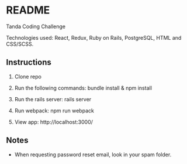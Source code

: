 # README

Tanda Coding Challenge

Technologies used: React, Redux, Ruby on Rails, PostgreSQL, HTML and CSS/SCSS.

## Instructions

1. Clone repo

2. Run the following commands: bundle install & npm install

3. Run the rails server: rails server

4. Run webpack: npm run webpack

5. View app: http://localhost:3000/

## Notes

* When requesting password reset email, look in your spam folder.
